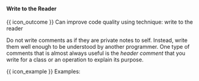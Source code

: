 <div id="title">

#### Write to the Reader

</div>

<span id="prereqs"></span>

<span id="outcomes">{{ icon_outcome }} Can improve code quality using technique: write to the reader </span>

<div id="body">

Do not write comments as if they are private notes to self. Instead, write them well enough to be understood by another programmer. One type of comments that is almost always useful is the _header comment_ that you write for a class or an operation to explain its purpose.

<tip-box> 

{{ icon_example }} Examples:

<div class="alt-java">

<include src="example-java.md" />

</div>
<div class="alt-python">

<include src="example-python.md" />

</div>

</tip-box>


</div>

<div id="extras">
</div>